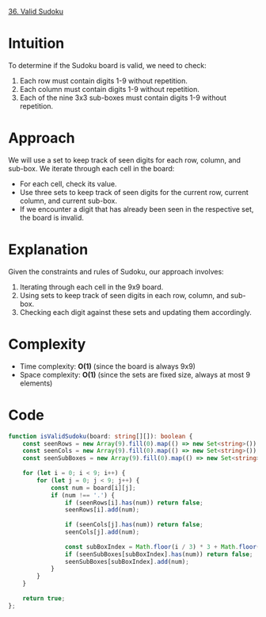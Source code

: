 [36. Valid Sudoku](https://leetcode.com/problems/valid-sudoku/)

# Intuition

To determine if the Sudoku board is valid, we need to check:
1. Each row must contain digits 1-9 without repetition.
2. Each column must contain digits 1-9 without repetition.
3. Each of the nine 3x3 sub-boxes must contain digits 1-9 without repetition.

# Approach

We will use a set to keep track of seen digits for each row, column, and sub-box. We iterate through each cell in the board:
- For each cell, check its value.
- Use three sets to keep track of seen digits for the current row, current column, and current sub-box.
- If we encounter a digit that has already been seen in the respective set, the board is invalid.

# Explanation

Given the constraints and rules of Sudoku, our approach involves:
1. Iterating through each cell in the 9x9 board.
2. Using sets to keep track of seen digits in each row, column, and sub-box.
3. Checking each digit against these sets and updating them accordingly.

# Complexity

- Time complexity: **O(1)** (since the board is always 9x9)
- Space complexity: **O(1)** (since the sets are fixed size, always at most 9 elements)

# Code

```typescript
function isValidSudoku(board: string[][]): boolean {
    const seenRows = new Array(9).fill(0).map(() => new Set<string>());
    const seenCols = new Array(9).fill(0).map(() => new Set<string>());
    const seenSubBoxes = new Array(9).fill(0).map(() => new Set<string>());
    
    for (let i = 0; i < 9; i++) {
        for (let j = 0; j < 9; j++) {
            const num = board[i][j];
            if (num !== '.') {
                if (seenRows[i].has(num)) return false;
                seenRows[i].add(num);
                
                if (seenCols[j].has(num)) return false;
                seenCols[j].add(num);
                
                const subBoxIndex = Math.floor(i / 3) * 3 + Math.floor(j / 3);
                if (seenSubBoxes[subBoxIndex].has(num)) return false;
                seenSubBoxes[subBoxIndex].add(num);
            }
        }
    }
    
    return true;
};

```
